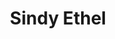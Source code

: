 ---
name: 'Sindy Ethel'
title: 'Sindy Ethel'
firstname: 'Sindy'
position: 'Designer & Illustrator'
company: 'Hello Monday'
image: 'assets/images/speakers/sindy-ethel.jpg'
social:
  - name: 'instagram'
    famod: ''
    url: 'https://www.instagram.com/sindy.ethel/'
  - name: 'twitter'
    famod: ''
    url: 'https://www.twitter.com/sindyethel'
  - name: 'linkedin'
    famod: ''
    url: 'https://www.linkedin.com/in/sindyethel/'
  - name: 'behance'
    famod: ''
    url: 'https://www.behance.net/sindyethel/'
---